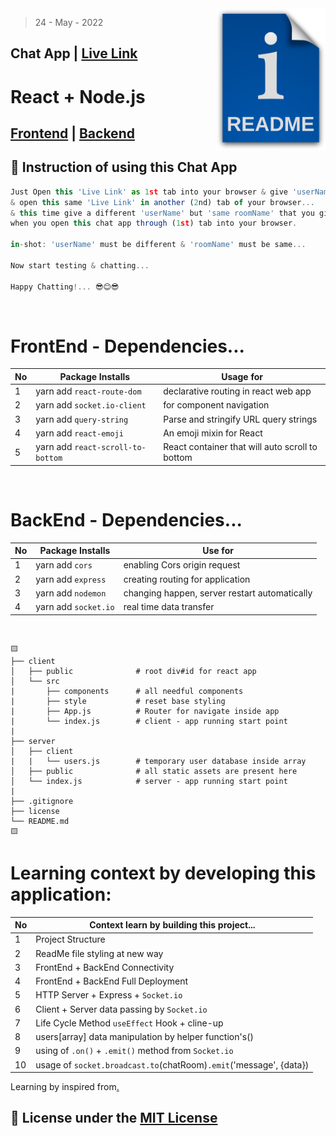 <img src="./client/public/readme.png" style='width:175px' align="right" />

> 24 - May - 2022

## Chat App | [Live Link][client]

# React + Node.js

## [Frontend][client] | [Backend][server] 


## 📝 Instruction of using this Chat App 
```jsx
Just Open this 'Live Link' as 1st tab into your browser & give 'userName' + 'roomName'
& open this same 'Live Link' in another (2nd) tab of your browser...
& this time give a different 'userName' but 'same roomName' that you give before, 
when you open this chat app through (1st) tab into your browser.

in-shot: 'userName' must be different & 'roomName' must be same...

Now start testing & chatting... 

Happy Chatting!... 😎😊😎
```

<br/>

# FrontEnd - Dependencies...
|No| Package Installs               | Usage for                             |
|--|--------------------------------|---------------------------------------|
| 1| yarn add `react-route-dom`     | declarative routing in react web app  |
| 2| yarn add `socket.io-client`    | for component navigation              |
| 3| yarn add `query-string`        | Parse and stringify URL query strings |
| 4| yarn add `react-emoji`         | An emoji mixin for React              |
| 5| yarn add `react-scroll-to-bottom`   | React container that will auto scroll to bottom |

<br/>

# BackEnd - Dependencies...
|No| Package Installs       | Use for                                       |
|--|------------------------|-----------------------------------------------|
| 1| yarn add `cors`        | enabling Cors origin request                  |
| 2| yarn add `express`     | creating routing for application              |
| 3| yarn add `nodemon`     | changing happen, server restart automatically |
| 4| yarn add `socket.io`   | real time data transfer                       |

<br/>

    🟨
    ├── client 
    │   ├── public              # root div#id for react app
    │   └── src
    |       ├── components      # all needful components 
    |       ├── style           # reset base styling
    |       ├── App.js          # Router for navigate inside app
    |       └── index.js        # client - app running start point
    | 
    ├── server
    │   ├── client
    |   |   └── users.js        # temporary user database inside array 
    │   ├── public              # all static assets are present here
    │   └── index.js            # server - app running start point
    |
    ├── .gitignore
    ├── license
    └── README.md
    🟨

# Learning context by developing this application:
|No| Context learn by building this project...    | 
|--|----------------------------------------------|
| 1| Project Structure                            | 
| 2| ReadMe file styling at new way               |
| 3| FrontEnd + BackEnd Connectivity              | 
| 4| FrontEnd + BackEnd Full Deployment           | 
| 5| HTTP Server + Express + `Socket.io`          |
| 6| Client + Server data passing by `Socket.io`  |
| 7| Life Cycle Method `useEffect` Hook + cline-up| 
| 8| users[array] data manipulation by helper function's() |
| 9| using of `.on()` + `.emit()` method from `Socket.io`  |
|10| usage of `socket.broadcast.to`(chatRoom)`.emit`('message', {data})|


    
Learning by inspired from[.](https://youtu.be/ZwFA3YMfkoc)


## 📜 License under the [MIT License](license)


[client]: https://chat-app-bd.netlify.app
[server]: https://react-node-chat-app-bd.herokuapp.com